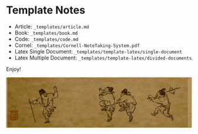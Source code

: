 # Template Notes

- Article: `_templates/article.md`
- Book: `_templates/book.md`
- Code: `_templates/code.md`
- Cornel: `_templates/Cornell-NoteTaking-System.pdf`
- Latex Single Document:  `_templates/template-latex/single-document`
- Latex Multiple Document: `_templates/template-latex/divided-documents`


Enjoy!

![Fun](images/fun.gif)

